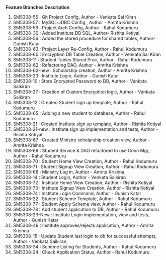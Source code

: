 **Feature Branches Description**
<ol>
    <li> SM5308-55 : Git Project Config, Author - Venkata Sai Kiran</li>
    <li> SM5308-57 : MySQL-JDBC Config , Author - Amrita Krishna</li>
    <li> SM5308-59 : Project Arch Config, Author - Rahul Kodumuru </li>
    <li> SM5308-30 : Added Institute DB SQL, Author- Rishita Kotiyal </li>
    <li> SM5308-56 : Added the stored procedure for shared tables, Author- Gunish Katar</li>
    <li> SM5308-63 : Project Layer Re-Config, Author - Rahul Kodumuru</li>
    <li> SM5308-60 : Encryption DB Table Creation, Author - Venkata Sai Kiran</li>
    <li> SM5308-11 : Student Tables Stored Proc, Author - Rahul Kodumuru</li>
    <li> SM5308-62 : Refactoring DAO, Author - Amrita Krishna</li>
    <li> SM5308-62-new : Scholarship creation, Author - Amrita Krishna</li>
    <li> SM5308-23 : Institute Login, Author - Gunish Katar</li>
    <li> SM5308-10 : Store Encrypted Password to DB, Author - Venkata Saikiran</li>
    <li> SM5308-27 : Creation of Custom Encryption logic, Author - Venkata Saikiran</li>
    <li> SM5308-12 : Created Student sign up template, Author - Rahul Kodumuru</li>
    <li> SM5308-65 : Adding a new student to database, Author - Rahul Kodumuru</li>
    <li> SM5308-21 : Created Institute sign up template, Author - Rishita Kotiyal</li>
    <li> SM5308-21-new : Institute sign up implementation and tests, Author - Rishita Kotiyal</li>
    <li> SM5308-67 : Created Ministry scholarship creation view, Author - Amrita Krishna</li>
    <li> SM5308-69 : Student Service & DAO refactored to use Conn Mgr, Author - Rahul Kodumuru</li>
    <li> SM5308-70 : Student Home View Creation, Author - Rahul Kodumuru</li>
    <li> SM5308-71 : Student Signup View Creation, Author - Rahul Kodumuru</li>
    <li> SM5308-68 : Ministry Log in, Author - Amrita Krishna</li>
    <li> SM5308-14 : Student Login, Author - Venkata Saikiran</li> 
    <li> SM5308-72 : Institute Home View Creation, Author - Rishita Kotiyal</li>
    <li> SM5308-73 : Institute Signup View Creation, Author - Rishita Kotiyal</li>
    <li> SM5308-74 : Institute Login Command, Author - Gunish Katar</li>
    <li> SM5308-22 : Student Scheme Template, Author - Rahul Kodumuru</li>
    <li> SM5308-77 : Student Apply Scheme view, Author - Rahul Kodumuru</li>
    <li> SM5308-78 : Add student application to DB, Author - Rahul Kodumuru</li>
    <li> SM5308-23-New : Institute Login implementation, view and tests, Author - Gunish Katar</li>
    <li> SM5308-49 : Institute approves/rejects application, Author - Amrita Krishna</li>
    <li> SM5308-15 : Update Student last login to db for successful attempts, Author - Venkata Saikiran</li>
    <li> SM5308-34 : Scheme Listing for Students, Author - Rahul Kodumuru</li>
    <li> SM5308-24 : Check Application Status, Author - Rahul Kodumuru</li>
</ol>
